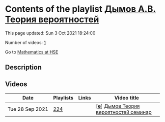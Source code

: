 # Contents of the playlist [Дымов А.В. Теория вероятностей](https://www.youtube.com/playlist?list=PLq3E5oubNNoDoN9OpaxoUVZVyl25iilqq)

This page updated: Sun 3 Oct 2021 18:24:00

Number of videos: [1](#videos)

Go to [Mathematics at HSE](../README.md)

## Description



## Videos

|Date|Playlists|Links|Video title|
|---|---|---|---|
| Tue&nbsp;28&nbsp;Sep&nbsp;2021 | [224](../playlists/224 "Дымов А.В. Теория вероятностей") |  | [[**e**](https://studio.youtube.com/video/NhZGe7Fm_o4/edit "Edit")] [Дымов Теория вероятностей семинар](https://www.youtube.com/watch?v=NhZGe7Fm_o4&list=PLq3E5oubNNoDoN9OpaxoUVZVyl25iilqq) |
